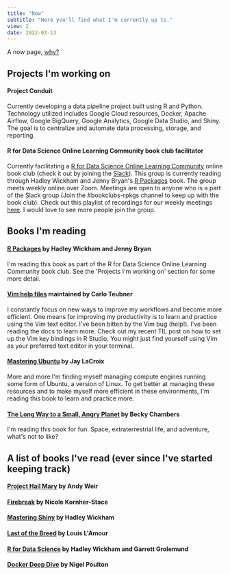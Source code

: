 ```yaml
---
title: "Now"
subtitle: "Here you'll find what I'm currently up to."
view: 2
date: 2022-03-13
---
```


A now page, [why?](https://nownownow.com/about) 

## Projects I'm working on

#### **Project Conduit** 

Currently developing a data pipeline project built using R and Python. Technology utilized includes Google Cloud resources, Docker, Apache Airflow, Google BigQuery, Google Analytics, Google Data Studio, and Shiny. The goal is to centralize and automate data processing, storage, and reporting.  

#### **R for Data Science Online Learning Community book club facilitator**

Currently facilitating a [R for Data Science Online Learning Community](https://www.rfordatasci.com/) online book club (check it out by joining the [Slack](http://r4ds.io/join)). This group is currently reading through Hadley Wickham and Jenny Bryan's [R Packages](https://r-pkgs.org/) book. The group meets weekly online over Zoom. Meetings are open to anyone who is a part of the Slack group (Join the #bookclubs-rpkgs channel to keep up with the book club). Check out this playlist of recordings for our weekly meetings [here](https://www.youtube.com/playlist?list=PL3x6DOfs2NGi8NcKmNxw_Hk4-leUsivZv). I would love to see more people join the group. 

## Books I'm reading

#### [R Packages](https://r-pkgs.org/) by Hadley Wickham and Jenny Bryan

I'm reading this book as part of the R for Data Science Online Learning Community book club. See the 'Projects I'm working on' section for some more detail. 

#### [Vim help files](https://vimhelp.org/) maintained by Carlo Teubner

I constantly focus on new ways to improve my workflows and become more efficient. One means for improving my productivity is to learn and practice using the Vim text editor. I've been bitten by the Vim bug (help!). I've been reading the docs to learn more. Check out my recent TIL post on how to set up the Vim key bindings in R Studio. You might just find yourself using Vim as your preferred text editor in your terminal.

#### [Mastering Ubuntu](https://www.amazon.com/Mastering-Ubuntu-Server-configuring-troubleshooting/dp/1800564643) by Jay LaCroix

More and more I'm finding myself managing compute engines running some form of Ubuntu, a version of Linux. To get better at managing these resources and to make myself more efficient in these environments, I'm reading this book to learn and practice more.  

#### [The Long Way to a Small, Angry Planet](https://www.amazon.com/Long-Small-Angry-Planet-Wayfarers/dp/0062444131) by Becky Chambers

I'm reading this book for fun. Space, extraterrestrial life, and adventure, what's not to like? 

## A list of books I've read (ever since I've started keeping track)

#### [Project Hail Mary](https://www.andyweirauthor.com/books/project-hail-mary-hc/project-hail-mary-el) by Andy Weir

#### [Firebreak](https://apps.npr.org/best-books/#year=2021&book=93) by Nicole Kornher-Stace

#### [Mastering Shiny](https://mastering-shiny.org/) by Hadley Wickham

#### [Last of the Breed](https://www.amazon.com/Last-Breed-Novel-Louis-LAmour/dp/0553280422) by Louis L'Amour

#### [R for Data Science](https://r4ds.had.co.nz/) by Hadley Wickham and Garrett Grolemund

#### [Docker Deep Dive](https://www.amazon.com/Docker-Deep-Dive-Nigel-Poulton-ebook/dp/B01LXWQUFF) by Nigel Poulton

